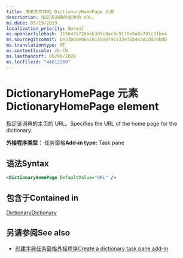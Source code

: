 ```yaml
---
title: 清单文件中的 DictionaryHomePage 元素
description: 指定该词典的主页的 URL。
ms.date: 03/19/2019
localization_priority: Normal
ms.openlocfilehash: 115647a726beb3dfc8ac9c9170a9a8a791c2fbe4
ms.sourcegitcommit: be23b68eb661015508797333915b44381dd29bdb
ms.translationtype: MT
ms.contentlocale: zh-CN
ms.lasthandoff: 06/08/2020
ms.locfileid: "44612260"
---
```

# <a name="dictionaryhomepage-element"></a><span data-ttu-id="fc32c-103">DictionaryHomePage 元素</span><span class="sxs-lookup"><span data-stu-id="fc32c-103">DictionaryHomePage element</span></span>

<span data-ttu-id="fc32c-104">指定该词典的主页的 URL。</span><span class="sxs-lookup"><span data-stu-id="fc32c-104">Specifies the URL of the home page for the dictionary.</span></span>

<span data-ttu-id="fc32c-105">**外接程序类型：** 任务窗格</span><span class="sxs-lookup"><span data-stu-id="fc32c-105">**Add-in type:** Task pane</span></span>

## <a name="syntax"></a><span data-ttu-id="fc32c-106">语法</span><span class="sxs-lookup"><span data-stu-id="fc32c-106">Syntax</span></span>

```XML
<DictionaryHomePage DefaultValue="URL" />
```

## <a name="contained-in"></a><span data-ttu-id="fc32c-107">包含于</span><span class="sxs-lookup"><span data-stu-id="fc32c-107">Contained in</span></span>

[<span data-ttu-id="fc32c-108">Dictionary</span><span class="sxs-lookup"><span data-stu-id="fc32c-108">Dictionary</span></span>](dictionary.md)

## <a name="see-also"></a><span data-ttu-id="fc32c-109">另请参阅</span><span class="sxs-lookup"><span data-stu-id="fc32c-109">See also</span></span>

- [<span data-ttu-id="fc32c-110">创建字典任务窗格外接程序</span><span class="sxs-lookup"><span data-stu-id="fc32c-110">Create a dictionary task pane add-in</span></span>](../../word/dictionary-task-pane-add-ins.md)
